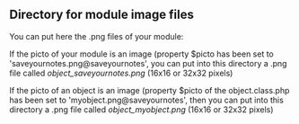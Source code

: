 
Directory for module image files
--------------------------------

You can put here the .png files of your module:


If the picto of your module is an image (property $picto has been set to 'saveyournotes.png@saveyournotes', you can put into this
directory a .png file called *object_saveyournotes.png* (16x16 or 32x32 pixels)


If the picto of an object is an image (property $picto of the object.class.php has been set to 'myobject.png@saveyournotes', then you can put into this
directory a .png file called *object_myobject.png* (16x16 or 32x32 pixels)

